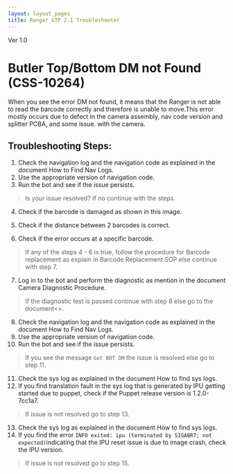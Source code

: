 ```yaml
---
layout: layout_pages
title: Ranger GTP 2.1 Troubleshooter
---
```


Ver 1.0

# Butler Top/Bottom DM not Found (CSS-10264)
When you see the error DM not found, it means that the Ranger is not able to read the barcode correctly and therefore is unable to move.This error mostly occurs due to defect in the camera assembly, nav code version and splitter PCBA, and some issue. with the camera.


## Troubleshooting Steps:
1. Check the navigation log and the navigation code as explained in the document How to Find Nav Logs.
2. Use the appropriate version of navigation code.
3. Run the bot and see if the issue persists.

> Is your issue resolved? If no continue with the steps.

4. Check if the barcode is damaged as shown in this image.

5. Check if the distance between 2 barcodes is correct.
6. Check if the error occurs at a specific barcode.

> If any of the steps 4 - 6 is true, follow the procedure for Barcode replacement as explain in Barcode Replacement SOP else continue with step 7.

7. Log in to the bot and perform the diagnostic as mention in the document Camera Diagnostic Procedure.

> If the diagnostic test is passed continue with step 8 else go to the document<>. 

8. Check the navigation log and the navigation code as explained in the document How to Find Nav Logs.
9. Use the appropriate version of navigation code.
10. Run the bot and see if the issue persists. 

> If you see the message `Got BOT DM` the issue is resolved else go to step 11.

11. Check the sys log as explained in the document How to find sys logs.
12. If you find translation fault in the sys log that is generated by IPU getting started due to puppet, check if the Puppet release version is 1.2.0-7cc1a7.

> If issue is not resolved go to step 13.

13. Check the sys log as explained in the document How to find sys logs.
14. If you find the error `INFO exited: ipu (terminated by SIGABRT; not expected)`indicating that the IPU reset issue is due to image crash, check the IPU version.

> If issue is not resolved go to step 15.
